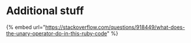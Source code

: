 # Additional stuff

{% embed url="https://stackoverflow.com/questions/918449/what-does-the-unary-operator-do-in-this-ruby-code" %}



